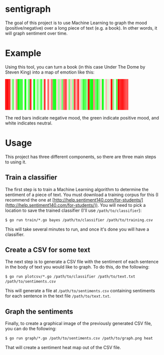 # sentigraph

The goal of this project is to use Machine Learning to graph the mood (positive/negative) over a long piece of text (e.g. a book). In other words, it will graph sentiment over time.

# Example

Using this tool, you can turn a book (in this case Under The Dome by Steven King) into a map of emotion like this:

![Under the Dome heatmap](examples/UnderTheDome.png)

The red bars indicate negative mood, the green indicate positive mood, and white indicates neutral.

# Usage

This project has three different components, so there are three main steps to using it.

## Train a classifier

The first step is to train a Machine Learning algorithm to determine the sentiment of a piece of text. You must download a training corpus for this (I recommend the one at [http://help.sentiment140.com/for-students/](http://help.sentiment140.com/for-students/)). You will need to pick a location to save the trained classifier (I'll use `/path/to/classifier`):

```
$ go run train/*.go bayes /path/to/classifier /path/to/training.csv
```

This will take several minutes to run, and once it's done you will have a classifier.

## Create a CSV for some text

The next step is to generate a CSV file with the sentiment of each sentence in the body of text you would like to graph. To do this, do the following:

```
$ go run plotcsv/*.go /path/to/classifier /path/to/text.txt /path/to/sentiments.csv
```

This will generate a file at `/path/to/sentiments.csv` containing sentiments for each sentence in the text file `/path/to/text.txt`.

## Graph the sentiments

Finally, to create a graphical image of the previously generated CSV file, you can do the following:

```
$ go run graph/*.go /path/to/sentiments.csv /path/to/graph.png heat
```

That will create a sentiment heat map out of the CSV file.
